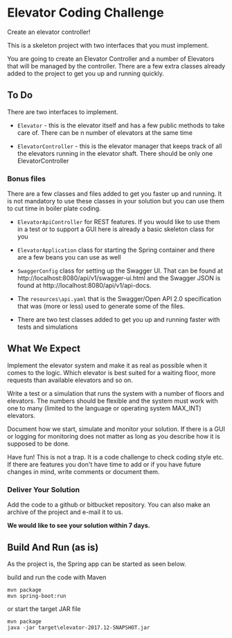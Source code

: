 # Elevator Coding Challenge

Create an elevator controller!

This is a skeleton project with two interfaces that you must implement.

You are going to create an Elevator Controller and a number of Elevators that will be managed by the controller. 
There are a few extra classes already added to the project to get you up and running quickly.

## To Do

There are two interfaces to implement.

 * `Elevator` - this is the elevator itself and has a few public methods to take care of. There can be n number of elevators at the same time

 * `ElevatorController` - this is the elevator manager that keeps track of all the elevators running in the elevator shaft. There should be only one ElevatorController

### Bonus files

There are a few classes and files added to get you faster up and running. It is not mandatory to use these classes in 
your solution but you can use them to cut time in boiler plate coding.

 * `ElevatorApiController` for REST features. If you would like to use them in a test or to support a GUI here is already a basic skeleton class for you

 * `ElevatorApplication` class for starting the Spring container and there are a few beans you can use as well
 
 * `SwaggerConfig` class for setting up the Swagger UI. That can be found at http://localhost:8080/api/v1/swagger-ui.html
 and the Swagger JSON is found at  http://localhost:8080/api/v1/api-docs.
 
 * The `resources\api.yaml` that is the Swagger/Open API 2.0 specification that was (more or less) used to generate some of the files.
 
 * There are two test classes added to get you up and running faster with tests and simulations

## What We Expect

Implement the elevator system and make it as real as possible when it comes to the logic. Which elevator is best 
suited for a waiting floor, more requests than available elevators and so on.

Write a test or a simulation that runs the system with a number of floors and elevators. The numbers should be flexible 
and the system must work with one to many (limited to the language or operating system MAX_INT) elevators.

Document how we start, simulate and monitor your solution. If there is a GUI or logging for monitoring does not matter 
as long as you describe how it is supposed to be done.

Have fun! This is not a trap. It is a code challenge to check coding style etc. If there are features you don't have 
time to add or if you have future changes in mind, write comments or document them.

### Deliver Your Solution

Add the code to a github or bitbucket repository. You can also make an archive of the project and e-mail it to us. 

__We would like to see your solution within 7 days.__
 
## Build And Run (as is)

As the project is, the Spring app can be started as seen below.

build and run the code with Maven

    mvn package
    mvn spring-boot:run

or start the target JAR file 

    mvn package
    java -jar target\elevator-2017.12-SNAPSHOT.jar



